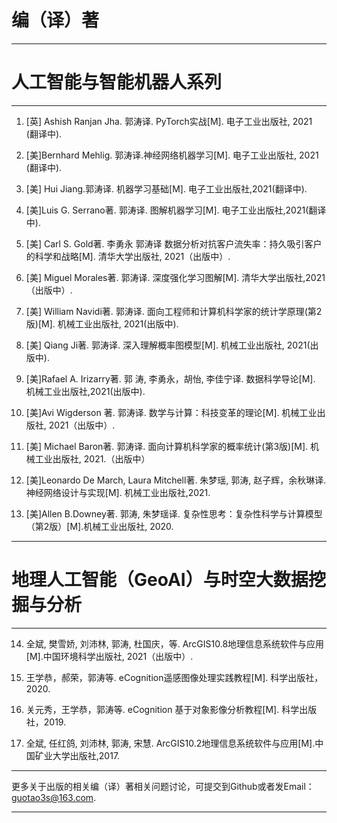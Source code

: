 # 编（译）著
---------------------------------------------
# 人工智能与智能机器人系列
---------------------------------------------
1. [英] Ashish Ranjan Jha. 郭涛译. PyTorch实战[M]. 电子工业出版社, 2021 (翻译中).

2.	[美]Bernhard Mehlig. 郭涛译.神经网络机器学习[M]. 电子工业出版社, 2021 (翻译中).

3.	[美] Hui Jiang.郭涛译. 机器学习基础[M]. 电子工业出版社,2021(翻译中).

4.	[美]Luis G. Serrano著. 郭涛译. 图解机器学习[M]. 电子工业出版社,2021(翻译中).

5.	[美] Carl S. Gold著. 李勇永 郭涛译 数据分析对抗客户流失率：持久吸引客户的科学和战略[M]. 清华大学出版社, 2021（出版中）.

6. [美] Miguel Morales著. 郭涛译. 深度强化学习图解[M]. 清华大学出版社,2021（出版中）.

7. [美] William Navidi著. 郭涛译. 面向工程师和计算机科学家的统计学原理(第2版)[M]. 机械工业出版社, 2021(出版中).

8.	 [美] Qiang Ji著. 郭涛译. 深入理解概率图模型[M]. 机械工业出版社, 2021(出版中).

9.	[美]Rafael A. Irizarry著. 郭 涛, 李勇永，胡怡, 李佳宁译. 数据科学导论[M]. 机械工业出版社,2021(出版中).

10.	[美]Avi Wigderson 著. 郭涛译. 数学与计算：科技变革的理论[M]. 机械工业出版社, 2021（出版中）.

11.	[美] Michael Baron著. 郭涛译. 面向计算机科学家的概率统计(第3版)[M]. 机械工业出版社, 2021.（出版中）

12.	[美]Leonardo De March, Laura Mitchell著. 朱梦瑶, 郭涛, 赵子辉，余秋琳译. 神经网络设计与实现[M]. 机械工业出版社,2021.

13.	[美]Allen B.Downey著. 郭涛, 朱梦瑶译. 复杂性思考：复杂性科学与计算模型（第2版）[M].机械工业出版社, 2020.
---------------------------------------------------------

# 地理人工智能（GeoAI）与时空大数据挖掘与分析
----------------------------------------------------------
14.	全斌, 樊雪娇, 刘沛林, 郭涛, 杜国庆，等. ArcGIS10.8地理信息系统软件与应用[M].中国环境科学出版社, 2021（出版中）. 

15.	王学恭，郝荣，郭涛等. eCognition遥感图像处理实践教程[M]. 科学出版社，2020.

16.	关元秀，王学恭，郭涛等. eCognition 基于对象影像分析教程[M]. 科学出版社，2019.

17.	全斌, 任红鸽, 刘沛林, 郭涛, 宋慧. ArcGIS10.2地理信息系统软件与应用[M].中国矿业大学出版社,2017. 

---------------------------------------------------

更多关于出版的相关编（译）著相关问题讨论，可提交到Github或者发Email：guotao3s@163.com.

-------------------------------------------------------
 
